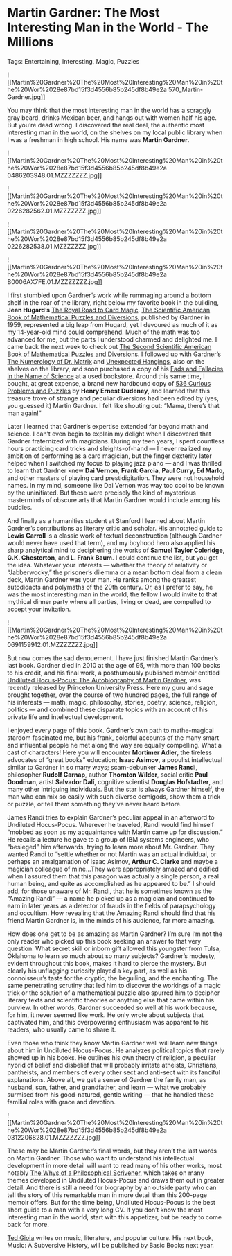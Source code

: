 # Martin Gardner: The Most Interesting Man in the World - The Millions

Tags: Entertaining, Interesting, Magic, Puzzles

![[Martin%20Gardner%20The%20Most%20Interesting%20Man%20in%20the%20Wor%2028e87bd15f3d4556b85b245df8b49e2a 570_Martin-Gardner.jpg]]

You may think that the most interesting man in the world has a scraggly gray beard, drinks Mexican beer, and hangs out with women half his age. But you’re dead wrong. I discovered the real deal, the authentic most interesting man in the world, on the shelves on my local public library when I was a freshman in high school. His name was **Martin Gardner**.

![[Martin%20Gardner%20The%20Most%20Interesting%20Man%20in%20the%20Wor%2028e87bd15f3d4556b85b245df8b49e2a 0486203948.01.MZZZZZZZ.jpg]]

![[Martin%20Gardner%20The%20Most%20Interesting%20Man%20in%20the%20Wor%2028e87bd15f3d4556b85b245df8b49e2a 0226282562.01.MZZZZZZZ.jpg]]

![[Martin%20Gardner%20The%20Most%20Interesting%20Man%20in%20the%20Wor%2028e87bd15f3d4556b85b245df8b49e2a 0226282538.01.MZZZZZZZ.jpg]]

![[Martin%20Gardner%20The%20Most%20Interesting%20Man%20in%20the%20Wor%2028e87bd15f3d4556b85b245df8b49e2a B0006AX7FE.01.MZZZZZZZ.jpg]]

I first stumbled upon Gardner’s work while rummaging around a bottom shelf in the rear of the library, right below my favorite book in the building, **Jean Hugard’s** [The Royal Road to Card Magic](https://www.amazon.com/exec/obidos/ASIN/0486408434/ref=nosim/themillpw-20). [The Scientific American Book of Mathematical Puzzles and Diversions](https://www.amazon.com/exec/obidos/ASIN/B0006AX7FE/ref=nosim/themillpw-20), published by Gardner in 1959, represented a big leap from Hugard, yet I devoured as much of it as my 14-year-old mind could comprehend. Much of the math was too advanced for me, but the parts I understood charmed and delighted me. I came back the next week to check out [The Second Scientific American Book of Mathematical Puzzles and Diversions](https://www.amazon.com/exec/obidos/ASIN/0226282538/ref=nosim/themillpw-20). I followed up with Gardner’s [The Numerology of Dr. Matrix](https://www.amazon.com/exec/obidos/ASIN/B0059N7T9I/ref=nosim/themillpw-20) and [Unexpected Hangings](https://www.amazon.com/exec/obidos/ASIN/0226282562/ref=nosim/themillpw-20), also on the shelves on the library, and soon purchased a copy of his [Fads and Fallacies in the Name of Science](https://www.amazon.com/exec/obidos/ASIN/0486203948/ref=nosim/themillpw-20) at a used bookstore. Around this same time, I bought, at great expense, a brand new hardbound copy of [536 Curious Problems and Puzzles](https://www.amazon.com/exec/obidos/ASIN/1566198968/ref=nosim/themillpw-20) by **Henry Ernest Dudeney**, and learned that this treasure trove of strange and peculiar diversions had been edited by (yes, you guessed it) Martin Gardner. I felt like shouting out: “Mama, there’s that man again!”

Later I learned that Gardner’s expertise extended far beyond math and science. I can’t even begin to explain my delight when I discovered that Gardner fraternized with magicians. During my teen years, I spent countless hours practicing card tricks and sleights-of-hand — I never realized my ambition of performing as a card magician, but the finger dexterity later helped when I switched my focus to playing jazz piano — and I was thrilled to learn that Gardner knew **Dai Vernon**, **Frank Garcia**, **Paul Curry**, **Ed Marlo**, and other masters of playing card prestidigitation. They were not household names. In my mind, someone like Dai Vernon was way too cool to be known by the uninitiated. But these were precisely the kind of mysterious masterminds of obscure arts that Martin Gardner would include among his buddies.

And finally as a humanities student at Stanford I learned about Martin Gardner’s contributions as literary critic and scholar. His annotated guide to **Lewis Carroll** is a classic work of textual deconstruction (although Gardner would never have used that term), and my boyhood hero also applied his sharp analytical mind to deciphering the works of **Samuel Taylor Coleridge**, **G.K. Chesterton**, and **L. Frank Baum**. I could continue the list, but you get the idea. Whatever your interests — whether the theory of relativity or “Jabberwocky,” the prisoner’s dilemma or a mean bottom deal from a clean deck, Martin Gardner was your man. He ranks among the greatest autodidacts and polymaths of the 20th century. Or, as I prefer to say, he was the most interesting man in the world, the fellow I would invite to that mythical dinner party where all parties, living or dead, are compelled to accept your invitation.

![[Martin%20Gardner%20The%20Most%20Interesting%20Man%20in%20the%20Wor%2028e87bd15f3d4556b85b245df8b49e2a 0691159912.01.MZZZZZZZ.jpg]]

But now comes the sad denouement. I have just finished Martin Gardner’s last book. Gardner died in 2010 at the age of 95, with more than 100 books to his credit, and his final work, a posthumously published memoir entitled [Undiluted Hocus-Pocus: The Autobiography of Martin Gardner](https://www.amazon.com/exec/obidos/ASIN/0691159912/ref=nosim/themillpw-20), was recently released by Princeton University Press. Here my guru and sage brought together, over the course of two hundred pages, the full range of his interests — math, magic, philosophy, stories, poetry, science, religion, politics — and combined these disparate topics with an account of his private life and intellectual development.

I enjoyed every page of this book. Gardner’s own path to mathe-magical stardom fascinated me, but his frank, colorful accounts of the many smart and influential people he met along the way are equally compelling. What a cast of characters! Here you will encounter **Mortimer Adler**, the tireless advocates of “great books” education; **Isaac Asimov**, a populist intellectual similar to Gardner in so many ways; scam-debunker **James Randi**, philosopher **Rudolf Carnap**, author **Thornton Wilder**, social critic **Paul Goodman**, artist **Salvador Dalí**, cognitive scientist **Douglas Hofstadter**, and many other intriguing individuals. But the star is always Gardner himself, the man who can mix so easily with such diverse demigods, show them a trick or puzzle, or tell them something they’ve never heard before.

James Randi tries to explain Gardner’s peculiar appeal in an afterword to Undiluted Hocus-Pocus. Wherever he traveled, Randi would find himself “mobbed as soon as my acquaintance with Martin came up for discussion.” He recalls a lecture he gave to a group of IBM systems engineers, who “besieged” him afterwards, trying to learn more about Mr. Gardner. They wanted Randi to “settle whether or not Martin was an actual individual, or perhaps an amalgamation of Isaac Asimov, **Arthur C. Clarke** and maybe a magician colleague of mine…They were appropriately amazed and edified when I assured them that this paragon was actually a single person, a real human being, and quite as accomplished as he appeared to be.” I should add, for those unaware of Mr. Randi, that he is sometimes known as the “Amazing Randi” — a name he picked up as a magician and continued to earn in later years as a detector of frauds in the fields of parapsychology and occultism. How revealing that the Amazing Randi should find that his friend Martin Gardner is, in the minds of his audience, far more amazing.

How does one get to be as amazing as Martin Gardner? I’m sure I’m not the only reader who picked up this book seeking an answer to that very question. What secret skill or inborn gift allowed this youngster from Tulsa, Oklahoma to learn so much about so many subjects? Gardner’s modesty, evident throughout this book, makes it hard to pierce the mystery. But clearly his unflagging curiosity played a key part, as well as his connoisseur’s taste for the cryptic, the beguiling, and the enchanting. The same penetrating scrutiny that led him to discover the workings of a magic trick or the solution of a mathematical puzzle also spurred him to decipher literary texts and scientific theories or anything else that came within his purview. In other words, Gardner succeeded so well at his work because, for him, it never seemed like work. He only wrote about subjects that captivated him, and this overpowering enthusiasm was apparent to his readers, who usually came to share it.

Even those who think they know Martin Gardner well will learn new things about him in Undiluted Hocus-Pocus. He analyzes political topics that rarely showed up in his books. He outlines his own theory of religion, a peculiar hybrid of belief and disbelief that will probably irritate atheists, Christians, pantheists, and members of every other sect and anti-sect with its fanciful explanations. Above all, we get a sense of Gardner the family man, as husband, son, father, and grandfather, and learn — what we probably surmised from his good-natured, gentle writing — that he handled these familial roles with grace and devotion.

![[Martin%20Gardner%20The%20Most%20Interesting%20Man%20in%20the%20Wor%2028e87bd15f3d4556b85b245df8b49e2a 0312206828.01.MZZZZZZZ.jpg]]

These may be Martin Gardner’s final words, but they aren’t the last words on Martin Gardner. Those who want to understand his intellectual development in more detail will want to read many of his other works, most notably [The Whys of a Philosophical Scrivener](https://www.amazon.com/exec/obidos/ASIN/0312206828/ref=nosim/themillpw-20), which takes on many themes developed in Undiluted Hocus-Pocus and draws them out in greater detail. And there is still a need for biography by an outside party who can tell the story of this remarkable man in more detail than this 200-page memoir offers. But for the time being, Undiluted Hocus-Pocus is the best short guide to a man with a very long CV. If you don’t know the most interesting man in the world, start with this appetizer, but be ready to come back for more.

[Ted Gioia](https://themillions.com/author/ted-gioia) writes on music, literature, and popular culture. His next book, Music: A Subversive History, will be published by Basic Books next year.